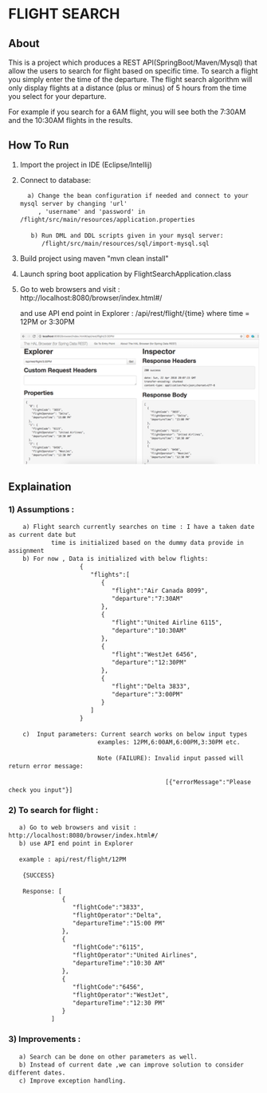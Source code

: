 # FLIGHT SEARCH

## About

This is a project which produces a REST API(SpringBoot/Maven/Mysql) that allow the users to search for flight based on specific time.
To search a flight you simply enter the time of the departure. The flight search algorithm will only display flights at a distance (plus or minus) of 5 hours from the time you select for your departure. 

For example if you search for a 6AM flight, you will see both the 7:30AM and the 10:30AM flights in the results.

## How To Run

1) Import the project in IDE (Eclipse/Intellij)
2) Connect to database:

         a) Change the bean configuration if needed and connect to your mysql server by changing 'url'
		    , 'username' and 'password' in /flight/src/main/resources/application.properties
        
		  b) Run DML and DDL scripts given in your mysql server:
		     /flight/src/main/resources/sql/import-mysql.sql


3) Build project using maven "mvn clean install"
4) Launch spring boot application by FlightSearchApplication.class 
4) Go to web browsers and visit : http://localhost:8080/browser/index.html#/

    and use API end point in Explorer : /api/rest/flight/{time} where time = 12PM  or 3:30PM
    
    ![Alt text](/src/main/resources/img/img.png?raw=true "Flight Search")
    
## Explaination
### 1) Assumptions :
        a) Flight search currently searches on time : I have a taken date as current date but
                time is initialized based on the dummy data provide in assignment   
        b) For now , Data is initialized with below flights:
						{  
						   "flights":[  
							  {  
								 "flight":"Air Canada 8099",
								 "departure":"7:30AM"
							  },
							  {  
								 "flight":"United Airline 6115",
								 "departure":"10:30AM"
							  },
							  {  
								 "flight":"WestJet 6456",
								 "departure":"12:30PM"
							  },
							  {  
								 "flight":"Delta 3833",
								 "departure":"3:00PM"
							  }
						   ]
						}

        c)  Input parameters: Current search works on below input types
                             examples: 12PM,6:00AM,6:00PM,3:30PM etc.
                             
                             Note (FAILURE): Invalid input passed will return error message:
                             
                                                [{"errorMessage":"Please check you input"}]   
                                 

### 2) To search for flight :
       a) Go to web browsers and visit : http://localhost:8080/browser/index.html#/
       b) use API end point in Explorer 
       
       example : api/rest/flight/12PM
        
        {SUCCESS}
        
        Response: [  
				   {  
				      "flightCode":"3833",
				      "flightOperator":"Delta",
				      "departureTime":"15:00 PM"
				   },
				   {  
				      "flightCode":"6115",
				      "flightOperator":"United Airlines",
				      "departureTime":"10:30 AM"
				   },
				   {  
				      "flightCode":"6456",
				      "flightOperator":"WestJet",
				      "departureTime":"12:30 PM"
				   }
				]

### 3) Improvements :
       a) Search can be done on other parameters as well.
       b) Instead of current date ,we can improve solution to consider different dates.
       c) Improve exception handling.
